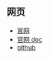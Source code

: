 
## 网页

- [官网](https://kuboard.cn/)
- [官网 doc](https://kuboard.cn/learning/)
- [github](https://github.com/eip-work/kuboard-press)